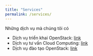 ```yaml
---
title: "Services"
permalink: /services/
---
```


Những dịch vụ mà chúng tôi có

- Dịch vụ triển khai OpenStack: [link](https://vietstack.github.io/services/operator/)
- Dịch vụ tư vấn Cloud Computing:  [link](https://vietstack.github.io/services/consult/)
- Dịch vụ đào tạo OpenStack: [link](https://vietstack.github.io/services/training/)